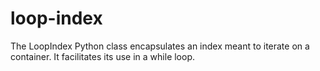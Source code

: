 # loop-index
The LoopIndex Python class encapsulates an index meant to iterate on a container. It facilitates its use in a while loop.
